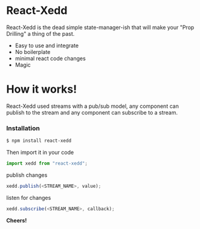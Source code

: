 # React-Xedd

React-Xedd is the dead simple state-manager-ish that will make your "Prop Drilling" a thing of the past.

* Easy to use and integrate
* No boilerplate
* minimal react code changes
* Magic

# How it works!

React-Xedd used streams with a pub/sub model, any component can publish to the stream and any component can subscribe to a stream.

### Installation

```sh
$ npm install react-xedd
```

Then import it in your code

```javascript
import xedd from "react-xedd";
```

publish changes

```javascript
xedd.publish(<STREAM_NAME>, value);
```

listen for changes

```javascript
xedd.subscribe(<STREAM_NAME>, callback);
```

**Cheers!**
